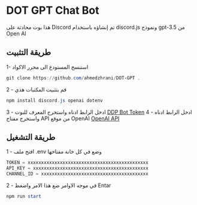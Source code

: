 #  DOT GPT Chat Bot

هذا بوت محادثة على Discord تم إنشاؤه باستخدام discord.js ونموذج gpt-3.5 من Open AI


## طريقة التثبيت
1- استنسخ المستودع الى محرر الاكواد 
```powershell
git clone https://github.com/ahmedzhrani/DOT-GPT .
```

2 - قم بتثبيت المكتبات هذي
```powershell
npm install discord.js openai dotenv
```

3 - ادخل الرابط ادناه واستخرج المعرف للبوت 
[DDP Bot Token](https://discord.com/developers/applications)
4 - ادخل الرابط ادناه واستخرج مفتاح API من موقع OpenAI
[OpenAI API](https://platform.openai.com/account/api-keys)


## طريقة التشغيل

1 - افتح ملف .env وضع في كل خانة مفتاحها 
```javascript
TOKEN = xxxxxxxxxxxxxxxxxxxxxxxxxxxxxxxxxxxxxxxxxxxxx
API_KEY = xxxxxxxxxxxxxxxxxxxxxxxxxxxxxxxxxxxxxxxxxxx
CHANNEL_ID = xxxxxxxxxxxxxxxxxxxxxxxxxxxxxxxxxxxxxxxx
```

2 - في موجه الاوامر ضع هذا الامر واضغط Entar
```powershell
npm run start
```
